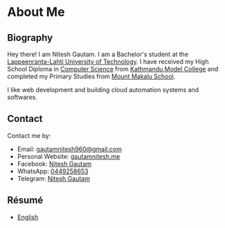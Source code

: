 # About Me

## Biography

Hey there! I am Nitesh Gautam. I am a Bachelor's student at the [Lappeenranta-Lahti University of Technology](https://www.lut.fi/en). I have received my High School Diploma in [Computer Science](https://moecdc.gov.np/storage/gallery/1694337718.pdf) from [Kathmandu Model College](https://ktmmodelcollege.edu.np/) and completed my Primary Studies from [Mount Makalu School](https://www.facebook.com/p/Mt-Makalu-Residential-Secondary-School-100064056280969/).

I like web development and building cloud automation systems and softwares.


## Contact

Contact me by:

- Email: [gautamnitesh960@gmail.com](mailto:gautamnitesh960@gmail.com)
- Personal Website: [gautamnitesh.me](https://gautamnitesh.me)
- Facebook: [Nitesh Gautam](https://me-qr.com/2BKU4UiR)
- WhatsApp: [0449258653](https://wa.me/qr/D4BNRHF6LCWVN1)
- Telegram: [Nitesh Gautam](https://t.me/+358449258653)


## Résumé

- [English]()
